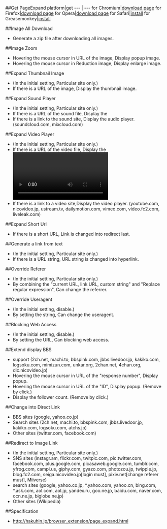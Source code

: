 ##Get PageExpand
platform|get
--- | ---
for Chromium|[download page](https://chrome.google.com/webstore/detail/bjnobgdfhefpilajplncgjjeopakpepc)
for Firefox|[download page](https://addons.mozilla.org/addon/pageexpand/)
for Opera|[download page](https://addons.opera.com/extensions/details/pageexpand/)
for Safari|[install](http://hakuhin.jp/download/page_expand/release/safari/page_expand.safariextz)
for Greasemonkey|[install](https://raw.githubusercontent.com/hakuhin/PageExpand/master/GreaseMonkey/PageExpand.user.js)

##Image All Download
 - Generate a zip file after downloading all images.

##Image Zoom
 - Hovering the mouse cursor in URL of the image, Display popup image.
 - Hovering the mouse cursor in Reduction image, Display enlarge image.

##Expand Thumbnail Image
 - (In the initial setting, Particular site only.)
 - If there is a URL of the image, Display the thumbnail image.

##Expand Sound Player
 - (In the initial setting, Particular site only.)
 - If there is a URL of the sound file, Display the <audio> element.
 - If there is a link to the sound site, Display the audio player. (soundcloud.com, mixcloud.com)

##Expand Video Player
 - (In the initial setting, Particular site only.)
 - If there is a URL of the video file, Display the <video> element.
 - If there is a link to a video site,Display the video player. (youtube.com, nicovideo.jp, ustream.tv, dailymotion.com, vimeo.com, video.fc2.com, liveleak.com)

##Expand Short Url
 - If there is a short URL, Link is changed into redirect last.

##Generate a link from text
 - (In the initial setting, Particular site only.)
 - If there is a URL string, URL string is changed into hyperlink.

##Override Referer
 - (In the initial setting, Particular site only.)
 - By combining the "current URL, link URL, custom string" and "Replace regular expression", Can change the referrer.

##Override Useragent
 - (In the initial setting, disable.)
 - By setting the string, Can change the useragent.

##Blocking Web Access
 - (In the initial setting, disable.)
 - By setting the URL, Can blocking web access.

##Extend display BBS
 - support (2ch.net, machi.to, bbspink.com, jbbs.livedoor.jp, kakiko.com, logsoku.com, mimizun.com, unkar.org, 2chan.net, 4chan.org, dic.nicovideo.jp)
 - Hovering the mouse cursor in URL of the "response number", Display popup.
 - Hovering the mouse cursor in URL of the "ID", Display popup. (Remove by click.)
 - Display the follower count. (Remove by click.)

##Change into Direct Link
 - BBS sites (google, yahoo.co.jp)
 - Search sites (2ch.net, machi.to, bbspink.com, jbbs.livedoor.jp, kakiko.com, logsoku.com, atchs.jp)
 - Other sites (twitter.com, facebook.com)

##Redirect to Image Link
 - (In the initial setting, Particular site only.)
 - SNS sites (instagr.am, flickr.com, twitpic.com, pic.twitter.com, facebook.com, plus.google.com, picasaweb.google.com, tumblr.com, yfrog.com, campl.us, giphy.com, gyazo.com, photozou.jp, twipple.jp, blog.fc2.com, seiga.nicovideo.jp[login must], pixiv.net[change referer must], Miiverse)
 - search sites (google, yahoo.co.jp, *.yahoo.com, yahoo.cn, bing.com, *.ask.com, aol.com, aol.jp, yandex.ru, goo.ne.jp, baidu.com, naver.com, ocn.ne.jp, biglobe.ne.jp)
 - Other sites (Wikipedia)

##Specification
 - http://hakuhin.jp/browser_extension/page_expand.html
